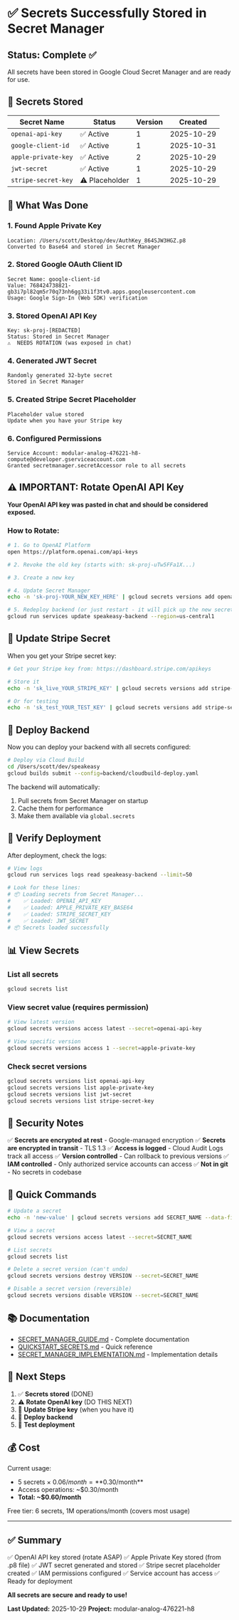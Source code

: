 # ✅ Secrets Successfully Stored in Secret Manager

## Status: Complete ✅

All secrets have been stored in Google Cloud Secret Manager and are ready for use.

## 🔐 Secrets Stored

| Secret Name | Status | Version | Created |
|-------------|--------|---------|---------|
| `openai-api-key` | ✅ Active | 1 | 2025-10-29 |
| `google-client-id` | ✅ Active | 1 | 2025-10-31 |
| `apple-private-key` | ✅ Active | 2 | 2025-10-29 |
| `jwt-secret` | ✅ Active | 1 | 2025-10-29 |
| `stripe-secret-key` | ⚠️  Placeholder | 1 | 2025-10-29 |

## 📍 What Was Done

### 1. Found Apple Private Key
```
Location: /Users/scott/Desktop/dev/AuthKey_864SJW3HGZ.p8
Converted to Base64 and stored in Secret Manager
```

### 2. Stored Google OAuth Client ID
```
Secret Name: google-client-id
Value: 768424738821-gb3i7pl82qm5r70q73nh6gg33i1f3tv0.apps.googleusercontent.com
Usage: Google Sign-In (Web SDK) verification
```

### 3. Stored OpenAI API Key
```
Key: sk-proj-[REDACTED]
Status: Stored in Secret Manager
⚠️  NEEDS ROTATION (was exposed in chat)
```

### 4. Generated JWT Secret
```
Randomly generated 32-byte secret
Stored in Secret Manager
```

### 5. Created Stripe Secret Placeholder
```
Placeholder value stored
Update when you have your Stripe key
```

### 6. Configured Permissions
```
Service Account: modular-analog-476221-h8-compute@developer.gserviceaccount.com
Granted secretmanager.secretAccessor role to all secrets
```

## ⚠️  IMPORTANT: Rotate OpenAI API Key

**Your OpenAI API key was pasted in chat and should be considered exposed.**

### How to Rotate:

```bash
# 1. Go to OpenAI Platform
open https://platform.openai.com/api-keys

# 2. Revoke the old key (starts with: sk-proj-uTw5FFa1X...)

# 3. Create a new key

# 4. Update Secret Manager
echo -n 'sk-proj-YOUR_NEW_KEY_HERE' | gcloud secrets versions add openai-api-key --data-file=-

# 5. Redeploy backend (or just restart - it will pick up the new secret)
gcloud run services update speakeasy-backend --region=us-central1
```

## 🔄 Update Stripe Secret

When you get your Stripe secret key:

```bash
# Get your Stripe key from: https://dashboard.stripe.com/apikeys

# Store it
echo -n 'sk_live_YOUR_STRIPE_KEY' | gcloud secrets versions add stripe-secret-key --data-file=-

# Or for testing
echo -n 'sk_test_YOUR_TEST_KEY' | gcloud secrets versions add stripe-secret-key --data-file=-
```

## 🚀 Deploy Backend

Now you can deploy your backend with all secrets configured:

```bash
# Deploy via Cloud Build
cd /Users/scott/dev/speakeasy
gcloud builds submit --config=backend/cloudbuild-deploy.yaml
```

The backend will automatically:
1. Pull secrets from Secret Manager on startup
2. Cache them for performance
3. Make them available via `global.secrets`

## 🧪 Verify Deployment

After deployment, check the logs:

```bash
# View logs
gcloud run services logs read speakeasy-backend --limit=50

# Look for these lines:
# 📦 Loading secrets from Secret Manager...
#    ✅ Loaded: OPENAI_API_KEY
#    ✅ Loaded: APPLE_PRIVATE_KEY_BASE64
#    ✅ Loaded: STRIPE_SECRET_KEY
#    ✅ Loaded: JWT_SECRET
# 📦 Secrets loaded successfully
```

## 📊 View Secrets

### List all secrets
```bash
gcloud secrets list
```

### View secret value (requires permission)
```bash
# View latest version
gcloud secrets versions access latest --secret=openai-api-key

# View specific version
gcloud secrets versions access 1 --secret=apple-private-key
```

### Check secret versions
```bash
gcloud secrets versions list openai-api-key
gcloud secrets versions list apple-private-key
gcloud secrets versions list jwt-secret
gcloud secrets versions list stripe-secret-key
```

## 🔐 Security Notes

✅ **Secrets are encrypted at rest** - Google-managed encryption
✅ **Secrets are encrypted in transit** - TLS 1.3
✅ **Access is logged** - Cloud Audit Logs track all access
✅ **Version controlled** - Can rollback to previous versions
✅ **IAM controlled** - Only authorized service accounts can access
✅ **Not in git** - No secrets in codebase

## 📝 Quick Commands

```bash
# Update a secret
echo -n 'new-value' | gcloud secrets versions add SECRET_NAME --data-file=-

# View a secret
gcloud secrets versions access latest --secret=SECRET_NAME

# List secrets
gcloud secrets list

# Delete a secret version (can't undo)
gcloud secrets versions destroy VERSION --secret=SECRET_NAME

# Disable a secret version (reversible)
gcloud secrets versions disable VERSION --secret=SECRET_NAME
```

## 📚 Documentation

- [SECRET_MANAGER_GUIDE.md](SECRET_MANAGER_GUIDE.md) - Complete documentation
- [QUICKSTART_SECRETS.md](QUICKSTART_SECRETS.md) - Quick reference
- [SECRET_MANAGER_IMPLEMENTATION.md](SECRET_MANAGER_IMPLEMENTATION.md) - Implementation details

## 🎯 Next Steps

1. ✅ **Secrets stored** (DONE)
2. ⚠️  **Rotate OpenAI key** (DO THIS NEXT)
3. 📝 **Update Stripe key** (when you have it)
4. 🚀 **Deploy backend**
5. 🧪 **Test deployment**

## 💰 Cost

Current usage:
- 5 secrets × $0.06/month = **$0.30/month**
- Access operations: ~$0.30/month
- **Total: ~$0.60/month**

Free tier: 6 secrets, 1M operations/month (covers most usage)

---

## ✅ Summary

✅ OpenAI API key stored (rotate ASAP)
✅ Apple Private Key stored (from .p8 file)
✅ JWT secret generated and stored
✅ Stripe secret placeholder created
✅ IAM permissions configured
✅ Service account has access
✅ Ready for deployment

**All secrets are secure and ready to use!**

**Last Updated:** 2025-10-29
**Project:** modular-analog-476221-h8
